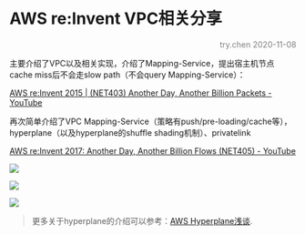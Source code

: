 # AWS re:Invent VPC相关分享

<p align="right"><font color=Grey>try.chen 2020-11-08</font></p>

主要介绍了VPC以及相关实现，介绍了Mapping-Service，提出宿主机节点cache miss后不会走slow path（不会query Mapping-Service）：

[AWS re:Invent 2015 | (NET403) Another Day, Another Billion Packets - YouTube](https://www.youtube.com/watch?v=3qln2u1Vr2E)

再次简单介绍了VPC Mapping-Service（策略有push/pre-loading/cache等），hyperplane（以及hyperplane的shuffle shading机制）、privatelink

[AWS re:Invent 2017: Another Day, Another Billion Flows (NET405) - YouTube](https://www.youtube.com/watch?v=8gc2DgBqo9U)

![](media/aws-1.png)

![](media/aws-2.png)

![](media/aws-3.png)

> 更多关于hyperplane的介绍可以参考：[AWS Hyperplane浅谈](https://zhuanlan.zhihu.com/p/188735635).
